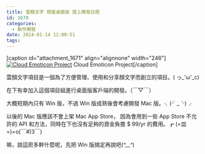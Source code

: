 ```yaml
---
title: 雲顏文字 視窗桌面版 提上開發日程
id: 1670
categories:
  - 軟件開發
date: 2014-01-14 12:00:51
tags:
---
```


[caption id="attachment_1671" align="alignnone" width="246"][![Cloud Emoticon Project](/wp-content/uploads/2014/01/CElogoW.gif)](/wp-content/uploads/2014/01/CElogoW.gif) Cloud Emoticon Project[/caption]

雲顏文字項目是一個為了方便管理、使用和分享顏文字而創立的項目。( っ_'ω'_c)

在下有幸加入這個項目組進行桌面版客戶端的開發。（￣▽￣）

大概短期內只有 Win 版，不過 Win 版成熟後會考慮開發 Mac 版。╮(╯_╰)╭

以後的 Mac 版應該不會上架 Mac App Store， 因為會用到一些 App Store 不允許的 API 和方法，同時在下也沒有足夠的資金負擔 $ 99/yr 的費用。┏ (=皿=)=o(￣#)3￣)

嘛，說這麽多幹什麼呢，先把 Win 版搞定再說吧(*^__^*)